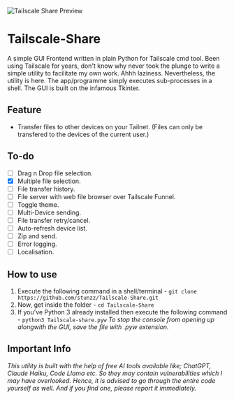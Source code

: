 ![Tailscale Share Preview](https://i.ibb.co/TPBpn7r/imresizer-1730742644470.png)
# Tailscale-Share
A simple GUI Frontend written in plain Python for Tailscale cmd tool. Been using Tailscale for years, don't know why never took the plunge to write a simple utility to facilitate my own work. Ahhh laziness. Nevertheless, the utility is here. The app/programme simply executes sub-processes in a shell. The GUI is built on the infamous Tkinter. 

## Feature
- Transfer files to other devices on your Tailnet. (Files can only be transfered to the devices of the current user.)
## To-do
- [ ] Drag n Drop file selection.
- [x] Multiple file selection.
- [ ] File transfer history.
- [ ] File server with web file browser over Tailscale Funnel.
- [ ] Toggle theme.
- [ ] Multi-Device sending.
- [ ] File transfer retry/cancel.
- [ ] Auto-refresh device list.
- [ ] Zip and send.
- [ ] Error logging.
- [ ] Localisation.
## How to use
1. Execute the following command in a shell/terminal - `git clone https://github.com/stunzz/Tailscale-Share.git`
2. Now, get inside the folder - `cd Tailscale-Share`
3. If you've Python 3 already installed then execute the following command - `python3 Tailscale-share.pyw`
*To stop the console from opening up alongwith the GUI, save the file with .pyw extension.*
## Important Info
_This utility is built with the help of free AI tools available like; ChatGPT, Claude Haiku, Code Llama etc. So they may contain vulnerabilities which I may have overlooked. Hence, it is advised to go through the entire code yourself as well. And if you find one, please report it immediately._
